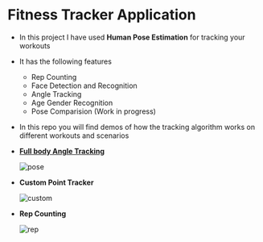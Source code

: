 # Fitness Tracker Application

* In this project I have used **Human Pose Estimation** for tracking your workouts 
 * It has the following features 
    * Rep Counting
    * Face Detection and Recognition
    * Angle Tracking
    * Age Gender Recognition
    * Pose Comparision (Work in progress)

* In this repo you will find demos of how the tracking algorithm works on different workouts and scenarios

*  **[Full body Angle Tracking](https://www.linkedin.com/posts/pavan-kumar-reddy-kunchala_computervision-freelancing-deeplearning-activity-6907824555474444288-wZ9A?utm_source=linkedin_share&utm_medium=member_desktop_web)**

   ![pose](https://github.com/Pavankunchala/Streamlit-Applications/blob/master/Full%20body.gif)

* **Custom Point Tracker**

   ![custom](https://github.com/Pavankunchala/Work-Showcase/blob/master/Both-Custom.gif)
   
   
 * **Rep Counting**

      ![rep](https://github.com/Pavankunchala/Work-Showcase/blob/master/Gym-Trakcer/waist.gif)
